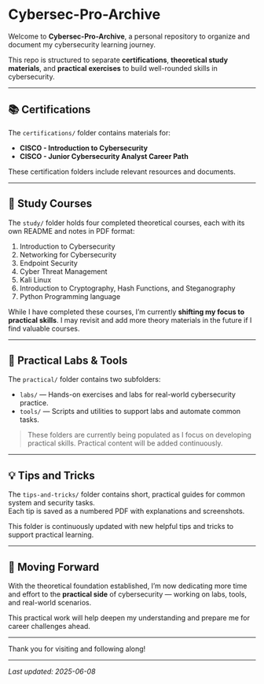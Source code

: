 # Cybersec-Pro-Archive

Welcome to **Cybersec-Pro-Archive**, a personal repository to organize and document my cybersecurity learning journey.

This repo is structured to separate **certifications**, **theoretical study materials**, and **practical exercises** to build well-rounded skills in cybersecurity.

---

## 📚 Certifications

The `certifications/` folder contains materials for:

- **CISCO - Introduction to Cybersecurity**
- **CISCO - Junior Cybersecurity Analyst Career Path**

These certification folders include relevant resources and documents.

---

## 📖 Study Courses

The `study/` folder holds four completed theoretical courses, each with its own README and notes in PDF format:

1. Introduction to Cybersecurity  
2. Networking for Cybersecurity  
3. Endpoint Security  
4. Cyber Threat Management  
5. Kali Linux 
6. Introduction to Cryptography, Hash Functions, and Steganography
7. Python Programming language

While I have completed these courses, I’m currently **shifting my focus to practical skills**. I may revisit and add more theory materials in the future if I find valuable courses.

---

## 🧪 Practical Labs & Tools

The `practical/` folder contains two subfolders:

- `labs/` — Hands-on exercises and labs for real-world cybersecurity practice.  
- `tools/` — Scripts and utilities to support labs and automate common tasks.

> These folders are currently being populated as I focus on developing practical skills. Practical content will be added continuously.

---
## 💡 Tips and Tricks

The `tips-and-tricks/` folder contains short, practical guides for common system and security tasks.  
Each tip is saved as a numbered PDF with explanations and screenshots.

This folder is continuously updated with new helpful tips and tricks to support practical learning.

---

## 🚀 Moving Forward

With the theoretical foundation established, I’m now dedicating more time and effort to the **practical side** of cybersecurity — working on labs, tools, and real-world scenarios.

This practical work will help deepen my understanding and prepare me for career challenges ahead.

---

Thank you for visiting and following along!

---

*Last updated: 2025-06-08*
